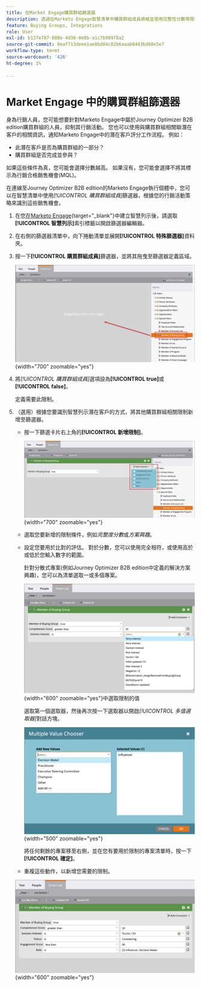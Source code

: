 ```yaml
---
title: 在Market Engage購買群組篩選器
description: 透過在Marketo Engage智慧清單中購買群組成員資格並使用完整性分數等限制來篩選銷售機會，以最佳化行銷活動和銷售機會分數。
feature: Buying Groups, Integrations
role: User
exl-id: b137e787-808e-4d36-8e8b-a1c7b999f8a2
source-git-commit: 0eaf713deee1ae8bd04c82b6aaab0443bd60e5e7
workflow-type: tm+mt
source-wordcount: '426'
ht-degree: 1%

---
```


# Market Engage 中的購買群組篩選器

身為行銷人員，您可能想要針對Marketo Engage中屬於Journey Optimizer B2B edition購買群組的人員，抑制其行銷活動。 您也可以使用與購買群組相關聯潛在客戶的相關資訊，通知Marketo Engage中的潛在客戶評分工作流程。 例如：

* 此潛在客戶是否為購買群組的一部分？
* 購買群組是否完成並參與？

如果這些條件為真，您可能會選擇分數越高。 如果沒有，您可能會選擇不將其標示為行銷合格銷售機會(MQL)。

在連線至Journey Optimizer B2B edition的Marketo Engage執行個體中，您可以在智慧清單中使用&#x200B;_[!UICONTROL 購買群組成員]_&#x200B;篩選器，根據您的行銷活動策略來識別這些銷售機會。

1. 在您[在Marketo Engage](https://experienceleague.adobe.com/en/docs/marketo/using/product-docs/core-marketo-concepts/smart-lists-and-static-lists/creating-a-smart-list/create-a-smart-list){target="_blank"}中建立智慧列示後，請選取&#x200B;**[!UICONTROL 智慧列示]**&#x200B;索引標籤以開啟篩選器編輯器。

1. 在右側的篩選器清單中，向下捲動清單並展開&#x200B;**[!UICONTROL 特殊篩選器]**&#x200B;資料夾。

1. 按一下&#x200B;**[!UICONTROL 購買群組成員]**&#x200B;篩選器，並將其拖曳至篩選器定義區域。

   ![將購買群組篩選的成員新增至智慧清單](./assets/me-member-of-buying-group-filter-add.png){width="700" zoomable="yes"}

1. 將&#x200B;_[!UICONTROL 購買群組成員]_&#x200B;選項設為&#x200B;**[!UICONTROL true]**&#x200B;或&#x200B;**[!UICONTROL false]**。

   定義需要此限制。

1. （選用）根據您要識別智慧列示潛在客戶的方式，將其他購買群組相關限制新增至篩選器。

   * 按一下篩選卡片右上角的&#x200B;**[!UICONTROL 新增限制]**。

     ![選取其他條件約束](./assets/me-member-of-buying-group-filter-add-constraint.png){width="700" zoomable="yes"}

   * 選取您要新增的限制條件，例如&#x200B;_完整度分數_&#x200B;或&#x200B;_方案興趣_。

   * 設定您要用於比對的評估。 對於分數，您可以使用完全相符，或使用高於或低於您輸入數字的範圍。

     針對分散式專案(例如Journey Optimizer B2B edition中定義的解決方案興趣)，您可以為清單選取一或多個專案。

     ![從清單](./assets/me-member-of-buying-group-filter-constraint-list.png){width="600" zoomable="yes"}中選取限制的值

     選取第一個選取器，然後再次按一下選取器以開啟&#x200B;_[!UICONTROL 多值選取器]_&#x200B;對話方塊。

     ![為條件約束選取多個值](./assets/me-member-of-buying-group-filter-constraint-multiple-value.png){width="500" zoomable="yes"}

     將任何剩餘的專案移至右側，並在您有要用於限制的專案清單時，按一下&#x200B;**[!UICONTROL 確定]**。

   * 重複這些動作，以新增您需要的限制。

   ![具有多重限制的「購買群組」成員](./assets/me-member-of-buying-group-filter-constraints-complete.png){width="600" zoomable="yes"}
